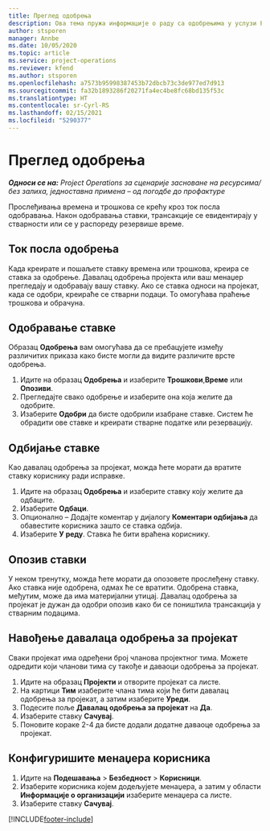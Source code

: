 ```yaml
---
title: Преглед одобрења
description: Ова тема пружа информације о раду са одобрењима у услузи Project Operations.
author: stsporen
manager: Annbe
ms.date: 10/05/2020
ms.topic: article
ms.service: project-operations
ms.reviewer: kfend
ms.author: stsporen
ms.openlocfilehash: a7573b95998387453b72dbcb73c3de977ed7d913
ms.sourcegitcommit: fa32b1893286f20271fa4ec4be8fc68bd135f53c
ms.translationtype: HT
ms.contentlocale: sr-Cyrl-RS
ms.lasthandoff: 02/15/2021
ms.locfileid: "5290377"
---
```

# <a name="approvals-overview"></a>Преглед одобрења

_**Односи се на:** Project Operations за сценарије засноване на ресурсима/без залиха, једноставна примена – од погодбе до профактуре_

Прослеђивања времена и трошкова се крећу кроз ток посла одобравања. Након одобравања ставки, трансакције се евидентирају у стварности или се у распореду резервише време.

## <a name="approvals-workflow"></a>Ток посла одобрења
Када креирате и пошаљете ставку времена или трошкова, креира се ставка за одобрење. Давалац одобрења пројекта или ваш менаџер прегледају и одобравају вашу ставку. Ако се ставка односи на пројекат, када се одобри, креираће се стварни подаци. То омогућава праћење трошкова и обрачуна. 

## <a name="approve-an-entry"></a>Одобравање ставке
Образац **Одобрења** вам омогућава да се пребацујете између различитих приказа како бисте могли да видите различите врсте одобрења.
  
1. Идите на образац **Одобрења** и изаберите **Трошкови**,**Време** или **Опозиви**.
2. Прегледајте свако одобрење и изаберите она која желите да одобрите.
3. Изаберите **Одобри** да бисте одобрили изабране ставке.
Систем ће обрадити ове ставке и креирати стварне податке или резервацију.

## <a name="reject-an-entry"></a>Одбијање ставке
Као давалац одобрења за пројекат, можда ћете морати да вратите ставку кориснику ради исправке.
  
1. Идите на образац **Одобрења** и изаберите ставку коју желите да одбаците. 
2. Изаберите **Одбаци**.
3. Опционално – Додајте коментар у дијалогу **Коментари одбијања** да обавестите корисника зашто се ставка одбија.
4. Изаберите **У реду**. Ставка ће бити враћена кориснику.
  
## <a name="recall-entries"></a>Опозив ставки
У неком тренутку, можда ћете морати да опозовете прослеђену ставку. Ако ставка није одобрена, одмах ће се вратити. Одобрена ставка, међутим, може да има материјални утицај. Давалац одобрења за пројекат је дужан да одобри опозив како би се поништила трансакција у стварним подацима.

## <a name="specify-project-approvers"></a>Навођење давалаца одобрења за пројекат
Сваки пројекат има одређени број чланова пројектног тима. Можете одредити који чланови тима су такође и даваоци одобрења за пројекат.

1. Идите на образац **Пројекти** и отворите пројекат са листе.
2. На картици **Тим** изаберите члана тима који ће бити давалац одобрења за пројекат, а затим изаберите **Уреди**.
3. Подесите поље **Давалац одобрења за пројекат** на **Да**.
4. Изаберите ставку **Сачувај**.
5. Поновите кораке 2-4 да бисте додали додатне даваоце одобрења за пројекат.

## <a name="configure-the-users-manager"></a>Конфигуришите менаџера корисника

1. Идите на **Подешавања** > **Безбедност** > **Корисници**.
2. Изаберите корисника којем додељујете менаџера, а затим у области **Информације о организацији** изаберите менаџера са листе. 
3. Изаберите ставку **Сачувај**.




[!INCLUDE[footer-include](../includes/footer-banner.md)]